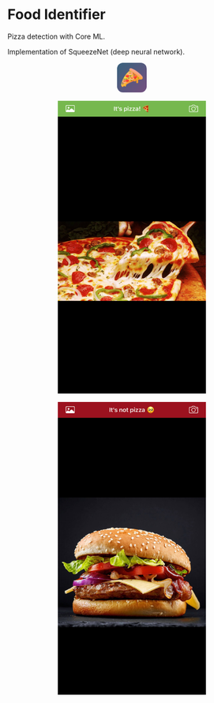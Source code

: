 # Food Identifier
Pizza detection with Core ML.

Implementation of SqueezeNet (deep neural network).

<p align="center">
  <img width="60" height="auto" style="border-radius: 20%;" src="Food%20Identifier/Assets.xcassets/AppIcon.appiconset/1024.png">
</p>

<p align="center">
  <img width="300" height="auto" src="screenShot1.jpeg">
</p>

<p align="center">
  <img width="300" height="auto" src="screenShot2.jpeg">
</p>
